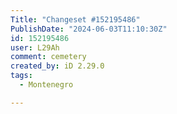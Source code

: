 ```yaml
---
Title: "Changeset #152195486"
PublishDate: "2024-06-03T11:10:30Z"
id: 152195486
user: L29Ah
comment: cemetery
created_by: iD 2.29.0
tags:
  - Montenegro

---
```

